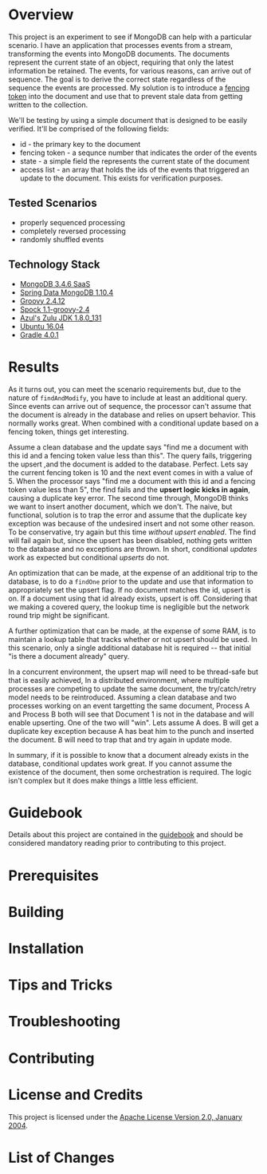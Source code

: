 # Overview
This project is an experiment to see if MongoDB can help with a particular scenario.
I have an application that processes events from a stream, transforming the events
into MongoDB documents.  The documents represent the current state of an object,
requiring that only the latest information be retained.  The events, for various
reasons, can arrive out of sequence.  The goal is to derive the correct state
regardless of the sequence the events are processed.  My solution is to introduce
a [fencing token](https://martin.kleppmann.com/2016/02/08/how-to-do-distributed-locking.html)
into the document and use that to prevent stale data from getting written to the
collection.

We'll be testing by using a simple document that is designed to be easily verified.
It'll be comprised of the following fields:

* id - the primary key to the document
* fencing token - a sequnce number that indicates the order of the events
* state - a simple field the represents the current state of the document
* access list - an array that holds the ids of the events that triggered an update
to the document.  This exists for verification purposes.

## Tested Scenarios

* properly sequenced processing
* completely reversed processing
* randomly shuffled events

## Technology Stack

* [MongoDB 3.4.6 SaaS](https://cloud.mongodb.com/)
* [Spring Data MongoDB 1.10.4](http://projects.spring.io/spring-data-mongodb/)
* [Groovy 2.4.12](http://groovy-lang.org/)
* [Spock 1.1-groovy-2.4](http://spockframework.org/)
* [Azul's Zulu JDK 1.8.0_131](http://zulu.org/)
* [Ubuntu 16.04](https://ubuntu.com/)
* [Gradle 4.0.1](https://gradle.org/)

# Results
As it turns out, you can meet the scenario requirements but, due to the nature of
`findAndModify`, you have to include at least an additional query.  Since events
can arrive out of sequence, the processor can't assume that the document is already
in the database and relies on upsert behavior.  This normally works great.  When
combined with a conditional update based on a fencing token, things get interesting.

Assume a clean database and the update says "find me a document with this id and a fencing token
value less than this".  The query fails, triggering the upsert ,and the document is added to
the database.  Perfect.  Lets say the current fencing token is 10 and the next event comes
in with a value of 5.  When the processor says "find me a document with this id and a fencing
token value less than 5", the find fails and the **upsert logic kicks in again**, causing
a duplicate key error.  The second time through, MongoDB thinks we want to insert another
document, which we don't.  The naive, but functional, solution is to trap the error and
assume that the duplicate key exception was because of the undesired insert and not some
other reason.  To be conservative, try again but this time *without upsert enabled*.  The find
will fail again but, since the upsert has been disabled, nothing gets written to the database
and no exceptions are thrown.  In short, conditional *updates* work as expected but conditional
*upserts* do not.

An optimization that can be made, at the expense of an additional trip to the database, is
to do a `findOne` prior to the update and use that information to appropriately set the
upsert flag.  If no document matches the id, upsert is on.  If a document using that id
already exists, upsert is off.  Considering that we making a covered query, the lookup
time is negligible but the network round trip might be significant.

A further optimization that can be made, at the expense of some RAM, is to maintain a lookup table
that tracks whether or not upsert should be used.  In this scenario, only a
single additional  database hit is required -- that initial "is there a document already"
query.

In a concurrent environment, the upsert map will need to be thread-safe but that is easily
achieved,  In a distributed environment, where multiple processes are competing to update
the same document, the try/catch/retry model needs to be reintroduced.  Assuming a clean
database and two processes working on an event targetting the same document, Process A
and Process B both will see that Document 1 is not in the database and will enable upserting.
One of the two will "win". Lets assume A does.  B will get a duplicate key exception because
A has beat him to the punch and inserted the document.  B will need to trap that and try
again in update mode.

In summary, if it is possible to know that a document already exists in the database,
conditional updates work great.  If you cannot assume the existence of the document, then
some orchestration is required.  The logic isn't complex but it does make things a little less
efficient.

# Guidebook
Details about this project are contained in the [guidebook](guidebook/guidebook.md)
and should be considered mandatory reading prior to contributing to this project.

# Prerequisites

# Building

# Installation

# Tips and Tricks

# Troubleshooting

# Contributing

# License and Credits
This project is licensed under the [Apache License Version 2.0, January 2004](http://www.apache.org/licenses/).

# List of Changes

